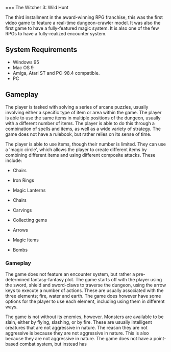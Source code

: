 
===
The Witcher 3: Wild Hunt

The third installment in the award-winning RPG franchise, this was the first video game to feature a real-time dungeon-crawler model. It was also the first game to have a fully-featured magic system. It is also one of the few RPGs to have a fully-realized encounter system.

## System Requirements

*    Windows 95
*   Mac OS 9
*   Amiga, Atari ST and PC-98.4 compatible.
*   PC

## Gameplay

The player is tasked with solving a series of arcane puzzles, usually involving either a specific type of item or area within the game. The player is able to use the same items in multiple positions of the dungeon, usually with a different number of items. The player is able to do this through a combination of spells and items, as well as a wide variety of strategy. The game does not have a rulebook, but rather relies on its sense of time.

The player is able to use items, though their number is limited. They can use a 'magic circle', which allows the player to create different items by combining different items and using different composite attacks. These include:

*   Chairs

*   Iron Rings
*   Magic Lanterns

*   Chairs

*   Carvings

*   Collecting gems

*   Arrows
*   Magic Items

*   Bombs

### Gameplay

The game does not feature an encounter system, but rather a pre-determined fantasy-fantasy plot. The game starts off with the player using the sword, shield and sword-claws to traverse the dungeon, using the arrow keys to execute a number of actions. These are usually associated with the three elements; fire, water and earth. The game does however have some options for the player to use each element, including using them in different ways.

The game is not without its enemies, however. Monsters are available to be slain, either by flying, slashing, or by fire. These are usually intelligent creatures that are not aggressive in nature. The reason they are not aggressive is because they are not aggressive in nature. This is also because they are not aggressive in nature. The game does not have a point-based combat system, but instead has
